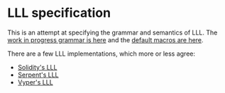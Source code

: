 # LLL specification

This is an attempt at specifying the grammar and semantics of LLL. The [work in progress grammar is here](./grammar.txt) and the [default macros are here](./macros.md).

There are a few LLL implementations, which more or less agree:
- [Solidity's LLL](https://github.com/ethereum/solidity)
- [Serpent's LLL](https://github.com/ethereum/serpent)
- [Vyper's LLL](https://github.com/ethereum/viper)
